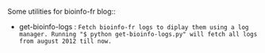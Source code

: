 Some utilities for bioinfo-fr blog::

* get-bioinfo-logs : ```Fetch bioinfo-fr logs to diplay them using a log manager.
                        Running "$ python get-bioinfo-logs.py" will fetch all logs 
                        from august 2012 till now.```
